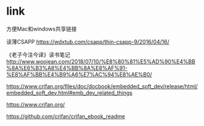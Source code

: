 # link
方便Mac和windows共享链接

读薄CSAPP
https://wdxtub.com/csapp/thin-csapp-9/2016/04/16/

《老子今注今译》读书笔记
http://www.woojean.com/2018/07/10/%E8%80%81%E5%AD%90%E4%BB%8A%E6%B3%A8%E4%BB%8A%E8%AF%91-%E8%AF%BB%E4%B9%A6%E7%AC%94%E8%AE%B0/


https://www.crifan.org/files/doc/docbook/embedded_soft_dev/release/html/embedded_soft_dev.html#emb_dev_related_things

https://www.crifan.org/


https://github.com/crifan/crifan_ebook_readme
